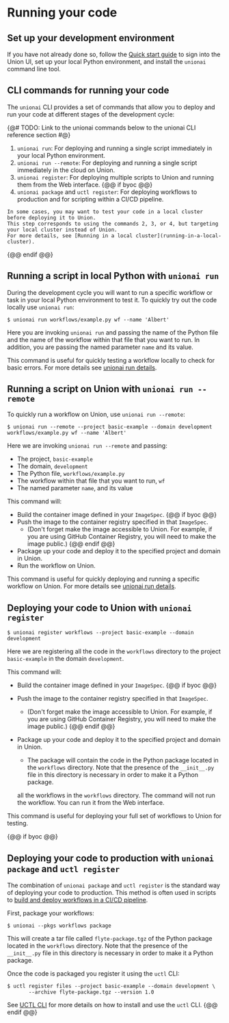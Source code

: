 # Running your code

## Set up your development environment

If you have not already done so, follow the [Quick start guide](../quick-start) to sign into the Union UI, set up your local Python environment, and install the `unionai` command line tool.

## CLI commands for running your code

The `unionai` CLI provides a set of commands that allow you to deploy and run your code at different stages of the development cycle:

{@# TODO: Link to the unionai commands below to the unionai CLI reference section #@}

1. `unionai run`: For deploying and running a single script immediately in your local Python environment.
2. `unionai run --remote`: For deploying and running a single script immediately in the cloud on Union.
3. `unionai register`: For deploying multiple scripts to Union and running them from the Web interface.
{@@ if byoc @@}
4. `unionai package` and `uctl register`: For deploying workflows to production and for scripting within a CI/CD pipeline.

```{note}
In some cases, you may want to test your code in a local cluster before deploying it to Union.
This step corresponds to using the commands 2, 3, or 4, but targeting your local cluster instead of Union.
For more details, see [Running in a local cluster](running-in-a-local-cluster).
```
{@@ endif @@}

## Running a script in local Python with `unionai run`

During the development cycle you will want to run a specific workflow or task in your local Python environment to test it.
To quickly try out the code locally use `unionai run`:

```{code-block} shell
$ unionai run workflows/example.py wf --name 'Albert'
```

Here you are invoking `unionai run` and passing the name of the Python file and the name of the workflow within that file that you want to run.
In addition, you are passing the named parameter `name` and its value.

This command is useful for quickly testing a workflow locally to check for basic errors.
For more details see [unionai run details](union-run-details).

## Running a script on Union with `unionai run --remote`

To quickly run a workflow on Union, use `unionai run --remote`:

```{code-block} shell
$ unionai run --remote --project basic-example --domain development workflows/example.py wf --name 'Albert'
```

Here we are invoking `unionai run --remote` and passing:
* The project, `basic-example`
* The domain, `development`
* The Python file, `workflows/example.py`
* The workflow within that file that you want to run, `wf`
* The named parameter `name`, and its value

This command will:
* Build the container image defined in your `ImageSpec`.
{@@ if byoc @@}
* Push the image to the container registry specified in that `ImageSpec`.
  * (Don't forget make the image accessible to Union. For example, if you are using GitHub Container Registry, you will need to make the image public.)
{@@ endif @@}
* Package up your code and deploy it to the specified project and domain in Union.
* Run the workflow on Union.

This command is useful for quickly deploying and running a specific workflow on Union.
For more details see [unionai run details](union-run-details).

## Deploying your code to Union with `unionai register`

```{code-block} shell
$ unionai register workflows --project basic-example --domain development
```

Here we are registering all the code in the `workflows` directory to the project `basic-example` in the domain `development`.

This command will:
* Build the container image defined in your `ImageSpec`.
{@@ if byoc @@}
* Push the image to the container registry specified in that `ImageSpec`.
  * (Don't forget make the image accessible to Union. For example, if you are using GitHub Container Registry, you will need to make the image public.)
{@@ endif @@}
* Package up your code and deploy it to the specified project and domain in Union.
  * The package will contain the code in the Python package located in the `workflows` directory.
    Note that the presence of the `__init__.py` file in this directory is necessary in order to make
    it a Python package.

  all the workflows in the `workflows` directory.
The command will not run the workflow. You can run it from the Web interface.

This command is useful for deploying your full set of workflows to Union for testing.

{@@ if byoc @@}

## Deploying your code to production with `unionai package` and `uctl register`

The combination of `unionai package` and `uctl register` is the standard way of deploying your code to production.
This method is often used in scripts to [build and deploy workflows in a CI/CD pipeline](./ci-cd-deployment).

First, package your workflows:

```{code-block} shell
$ unionai --pkgs workflows package
```

This will create a tar file called `flyte-package.tgz` of the Python package located in the `workflows` directory.
Note that the presence of the `__init__.py` file in this directory is necessary in order to make it a Python package.

Once the code is packaged you register it using the `uctl` CLI:

```{code-block} shell
$ uctl register files --project basic-example --domain development \
       --archive flyte-package.tgz --version 1.0
```
See [UCTL CLI](../administration/uctl-cli) for more details on how to install and use the `uctl` CLI.
{@@ endif @@}

